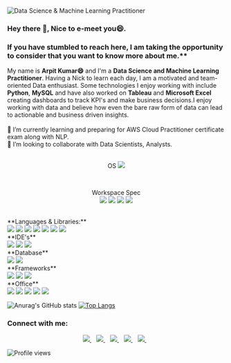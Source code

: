 ![Data Science & Machine Learning Practitioner](https://lh3.googleusercontent.com/KGbBYChtYOfNeb-n99g9z8taJXmSJp7lM3equavG7mGLXwqo8XKUv3JBKQoauScsp54cS5sDAbrtBeYoxksCR0K70sFXs2nAo0vFJeyjvXvvKp4njIu57TRoS6VXmLQMjlY-2QtTX85zTQkJ_zADj-xuug_FuW1YbiM34ZZa7uv3VkK8xmkGlt1KDqpq8EMCIssJ-MA4vgnD3bxlukZSxMYcLqzgKliQztDsNDogPNebPi5G0a4ueY2reJoMr8HBiJvr2pM7wIKPNXDaVHTI7v9syYJnAfjYrCFLpNtL4hGEkPo1wMko48gAQ5uxgySSzYn50VMm_VoHZ_j3AVlCIOzdjv-FAStBjnxJFfLn4JpsBjNSVZQ71A1x4DFc4B9pWiBrBo_DwMxxT3IVQ1mp73xB46zmoZiThSRkrnVOR8P6kJdBoJYih-o6XldBXRV1tMZoNdEfJZaMwxiVfUGHlYPq0VTDT6k4tYxhD27er1dcQlXIPJeMfBA4f9dDF9qfRi6irCymrTLSSQMNrQiIz3veI4YkearHD4CuUD54Mw0BXJvE_mHDvgR5fYU1UfbKEcSwj9TEfwazIy0NTXo9Aa2xUzU1lvot9ZtTfXSLE--Vu-Z5671s5ig_XVOqLY374kyobpOkL-g-RVwqeauBjoJTD9fzsE1t2r_s-jzBlEDuT2ylok_mq086oLzfmYo5jyDdOtNjo80fgTBI7H4YDJ2I=w1271-h367-no?authuser=0)

### Hey there 👋, Nice to e-meet you😄.<br>
### If you have stumbled to reach here, I am taking the opportunity to consider that you want to know more about me.**<br>

My name is **Arpit Kumar😄** and I'm a **Data Science and Machine Learning Practitioner**. Having a Nick to learn each day, I am a motivated and team-oriented Data enthusiast. Some technologies I enjoy working with include **Python**, **MySQL** and have also worked on **Tableau** and **Microsoft Excel** creating dashboards to track KPI's and make business decisions.I enjoy working with data and believe how even the bare raw form of data can lead to actionable and business driven insights.<br><br>
🔭 I’m currently learning and preparing for AWS Cloud Practitioner certificate exam along with NLP.<br>
👯 I’m looking to collaborate with Data Scientists, Analysts.<br><br>
<p align='center'>
  OS
<img src="https://img.shields.io/badge/Windows-0078D6?style=for-the-badge&logo=windows&logoColor=white}" />
</p> <br>
<p align='center'>
  Workspace Spec<br>
  <img src="https://img.shields.io/badge/Intel-Core_i5_10th-0071C5?style=for-the-badge&logo=intel&logoColor=white}" />
  <img src="https://img.shields.io/badge/windows-%230078D6.svg?&style=for-the-badge&logo=windows&logoColor=white" />
  <img src="https://img.shields.io/badge/RAM-16GB-%230071C5.svg?&style=for-the-badge&logoColor=white" />
  <img src="https://img.shields.io/badge/nvidia-gtx%201650-%2376B900.svg?&style=for-the-badge&logo=nvidia&logoColor=white" />
</p><br>
**Languages & Libraries:** <br>
<img src="https://img.shields.io/badge/Python-FFD43B?style=for-the-badge&logo=python&logoColor=darkgreen}" />
<img src="https://img.shields.io/badge/Numpy-777BB4?style=for-the-badge&logo=numpy&logoColor=white}" />
<img src="https://img.shields.io/badge/Pandas-2C2D72?style=for-the-badge&logo=pandas&logoColor=white}" />
<img src="https://img.shields.io/badge/Plotly-239120?style=for-the-badge&logo=plotly&logoColor=white}" />
<img src="https://img.shields.io/badge/Keras-D00000?style=for-the-badge&logo=Keras&logoColor=white}" />
<img src="https://img.shields.io/badge/HTML-239120?style=for-the-badge&logo=html5&logoColor=white}" />
<img src="https://img.shields.io/badge/CSS-239120?&style=for-the-badge&logo=css3&logoColor=white}" /><br>
**IDE's**<br>
<img src="https://img.shields.io/badge/Spyder-838485?style=for-the-badge&logo=spyder%20ide&logoColor=maroon}" />
<img src="https://img.shields.io/badge/Colab-F9AB00?style=for-the-badge&logo=googlecolab&color=525252}" />
<img src="https://img.shields.io/badge/Visual_Studio_Code-0078D4?style=for-the-badge&logo=visual%20studio%20code&logoColor=white}" /><br>
**Database**<br>
<img src="https://img.shields.io/badge/MySQL-00000F?style=for-the-badge&logo=mysql&logoColor=white}" />
<img src="https://img.shields.io/badge/PostgreSQL-316192?style=for-the-badge&logo=postgresql&logoColor=white}" /><br>
**Frameworks**<br>
<img src="https://img.shields.io/badge/Jupyter-F37626.svg?&style=for-the-badge&logo=Jupyter&logoColor=white}" />
<img src="https://img.shields.io/badge/Flask-000000?style=for-the-badge&logo=flask&logoColor=white}" />
<img src="https://img.shields.io/badge/conda-342B029.svg?&style=for-the-badge&logo=anaconda&logoColor=white}" /><br>
**Office**<br>
<img src="https://img.shields.io/badge/Microsoft_Excel-217346?style=for-the-badge&logo=microsoft-excel&logoColor=white}" />
<img src="https://img.shields.io/badge/Microsoft_PowerPoint-B7472A?style=for-the-badge&logo=microsoft-powerpoint&logoColor=white}" />
<img src="https://img.shields.io/badge/Microsoft_Word-2B579A?style=for-the-badge&logo=microsoft-word&logoColor=white}" />
<img src="https://img.shields.io/badge/Microsoft_Office-D83B01?style=for-the-badge&logo=microsoft-office&logoColor=white}" />
<img src="https://img.shields.io/badge/Google%20Sheets-34A853?style=for-the-badge&logo=google-sheets&logoColor=white}" /><br>

![Anurag's GitHub stats](https://github-readme-stats.vercel.app/api?username=Arpitkr95&show_icons=true&theme=buefy )   [![Top Langs](https://github-readme-stats.vercel.app/api/top-langs/?username=Arpitkr95&layout=compact&theme=buefy )](https://github.com/Arpitkr95/github-readme-stats)

### Connect with me:
<p align='center'>
  <a href="https://github.com/Arpitkr95" />
    <img src="https://img.shields.io/badge/GitHub-100000?style=for-the-badge&logo=github&logoColor=white" />
  </a>&nbsp;&nbsp;
  <a href="https://www.linkedin.com/in/arpitkumar2505/">
    <img src="https://img.shields.io/badge/linkedin-%230077B5.svg?&style=for-the-badge&logo=linkedin&logoColor=white" />
  </a>&nbsp;&nbsp;
  <a href="https://www.instagram.com/arpit_kr_25/">
    <img src="https://img.shields.io/badge/instagram-%23E4405F.svg?&style=for-the-badge&logo=instagram&logoColor=white" />        
  </a>&nbsp;&nbsp;
  <a href="https://www.facebook.com/arpit.kumar.57">
    <img src="https://img.shields.io/badge/Facebook-1877F2?style=for-the-badge&logo=facebook&logoColor=white" />
  </a>&nbsp;&nbsp;
  <a href="https://www.kaggle.com/arpikr">
    <img src="https://img.shields.io/badge/Kaggle-20BEFF?style=for-the-badge&logo=Kaggle&logoColor=white" />
  </a>&nbsp;&nbsp;
<br>

![Profile views](https://gpvc.arturio.dev/Arpitkr95)  
